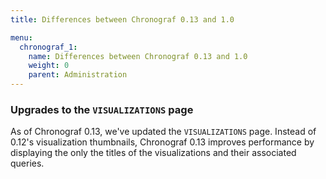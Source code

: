 ```yaml
---
title: Differences between Chronograf 0.13 and 1.0

menu:
  chronograf_1:
    name: Differences between Chronograf 0.13 and 1.0
    weight: 0
    parent: Administration
---
```


### Upgrades to the `VISUALIZATIONS` page

As of Chronograf 0.13, we've updated the `VISUALIZATIONS` page.
Instead of 0.12's visualization thumbnails, Chronograf 0.13 improves performance
by displaying the only the titles of the visualizations and their associated
queries.
